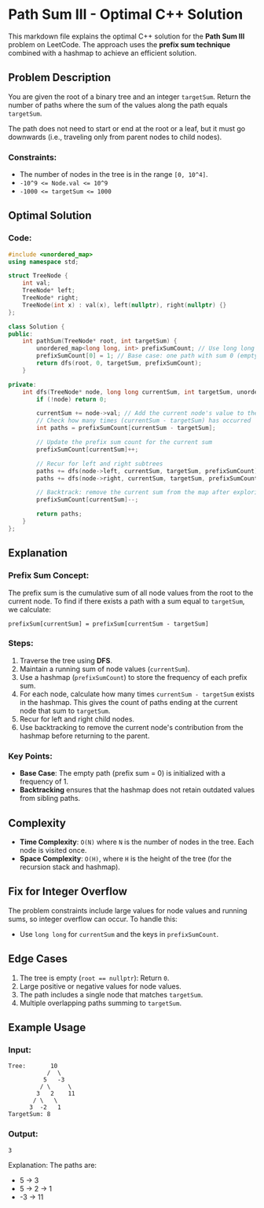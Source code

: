 # Path Sum III - Optimal C++ Solution

This markdown file explains the optimal C++ solution for the **Path Sum III** problem on LeetCode. The approach uses the **prefix sum technique** combined with a hashmap to achieve an efficient solution.

## Problem Description
You are given the root of a binary tree and an integer `targetSum`. Return the number of paths where the sum of the values along the path equals `targetSum`.

The path does not need to start or end at the root or a leaf, but it must go downwards (i.e., traveling only from parent nodes to child nodes).

### Constraints:
- The number of nodes in the tree is in the range `[0, 10^4]`.
- `-10^9 <= Node.val <= 10^9`
- `-1000 <= targetSum <= 1000`

## Optimal Solution

### Code:
```cpp
#include <unordered_map>
using namespace std;

struct TreeNode {
    int val;
    TreeNode* left;
    TreeNode* right;
    TreeNode(int x) : val(x), left(nullptr), right(nullptr) {}
};

class Solution {
public:
    int pathSum(TreeNode* root, int targetSum) {
        unordered_map<long long, int> prefixSumCount; // Use long long for prefix sums
        prefixSumCount[0] = 1; // Base case: one path with sum 0 (empty path)
        return dfs(root, 0, targetSum, prefixSumCount);
    }

private:
    int dfs(TreeNode* node, long long currentSum, int targetSum, unordered_map<long long, int>& prefixSumCount) {
        if (!node) return 0;

        currentSum += node->val; // Add the current node's value to the running sum
        // Check how many times (currentSum - targetSum) has occurred
        int paths = prefixSumCount[currentSum - targetSum];

        // Update the prefix sum count for the current sum
        prefixSumCount[currentSum]++;

        // Recur for left and right subtrees
        paths += dfs(node->left, currentSum, targetSum, prefixSumCount);
        paths += dfs(node->right, currentSum, targetSum, prefixSumCount);

        // Backtrack: remove the current sum from the map after exploring the node
        prefixSumCount[currentSum]--;

        return paths;
    }
};
```

## Explanation
### Prefix Sum Concept:
The prefix sum is the cumulative sum of all node values from the root to the current node. To find if there exists a path with a sum equal to `targetSum`, we calculate:

```
prefixSum[currentSum] = prefixSum[currentSum - targetSum]
```

### Steps:
1. Traverse the tree using **DFS**.
2. Maintain a running sum of node values (`currentSum`).
3. Use a hashmap (`prefixSumCount`) to store the frequency of each prefix sum.
4. For each node, calculate how many times `currentSum - targetSum` exists in the hashmap. This gives the count of paths ending at the current node that sum to `targetSum`.
5. Recur for left and right child nodes.
6. Use backtracking to remove the current node's contribution from the hashmap before returning to the parent.

### Key Points:
- **Base Case**: The empty path (prefix sum = 0) is initialized with a frequency of 1.
- **Backtracking** ensures that the hashmap does not retain outdated values from sibling paths.

## Complexity
- **Time Complexity**: `O(N)` where `N` is the number of nodes in the tree. Each node is visited once.
- **Space Complexity**: `O(H)`, where `H` is the height of the tree (for the recursion stack and hashmap).

## Fix for Integer Overflow
The problem constraints include large values for node values and running sums, so integer overflow can occur. To handle this:
- Use `long long` for `currentSum` and the keys in `prefixSumCount`.

## Edge Cases
1. The tree is empty (`root == nullptr`): Return `0`.
2. Large positive or negative values for node values.
3. The path includes a single node that matches `targetSum`.
4. Multiple overlapping paths summing to `targetSum`.

## Example Usage
### Input:
```
Tree:       10
           /  \
          5   -3
         / \     \
        3   2    11
       / \   \
      3  -2   1
TargetSum: 8
```

### Output:
```
3
```
Explanation: The paths are:
- 5 -> 3
- 5 -> 2 -> 1
- -3 -> 11

